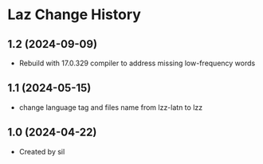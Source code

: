 Laz Change History
====================

1.2 (2024-09-09)
----------------
* Rebuild with 17.0.329 compiler to address missing low-frequency words

1.1 (2024-05-15)
----------------
* change language tag and files name from lzz-latn to lzz

1.0 (2024-04-22)
----------------
* Created by sil
